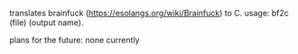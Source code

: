 translates brainfuck (https://esolangs.org/wiki/Brainfuck) to C.
usage: bf2c (file) (output name).


plans for the future: none currently
